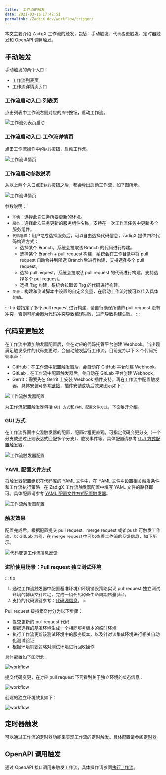```yaml
---
title:  工作流的触发
date: 2021-03-16 17:42:51
permalink: /ZadigX dev/workflow/trigger/
---
```


本文主要介绍 ZadigX 工作流的触发，包括：手动触发、代码变更触发、定时器触发和 OpenAPI 调用触发。

## 手动触发

手动触发的两个入口：
- 工作流列表页
- 工作流详情页入口

### 工作流启动入口-列表页

点击列表中工作流右侧对应的`执行`按钮，启动工作流。

![工作流列表页启动](./_images/workflow_trigger_1.png)

### 工作流启动入口-工作流详情页

点击工作流操作中的`执行`按钮，启动工作流。

![工作流详情页](./_images/workflow_trigger_2.png)

### 工作流启动参数说明

从以上两个入口点击`执行`按钮之后，都会弹出启动工作流，如下图所示。

![工作流详情页](./_images/workflow_trigger_3.png)

参数说明：

- `环境`：选择此次任务所要更新的环境。
- `服务`：选择此次任务更新的服务组件名称，支持在一次工作流任务中更新多个服务组件。
- `代码选择`：用户完成选择服务后，可以自由选择代码信息，ZadigX 提供四种代码构建方式：
    - 选择某个 Branch，系统会拉取该 Branch 的代码进行构建。
    - 选择某个 Branch + pull request 构建，系统会在工作目录中将 pull request 自动合并到所选 Branch 后进行构建，支持选择多个 pull request。
    - 选择 pull request，系统会拉取该 pull request 的代码进行构建，支持选择多个 pull request。
    - 选择 Tag 构建，系统会拉取该 Tag 的代码进行构建。
- `变量`：构建和测试脚本中设置的自定义变量，在启动工作流时候可以传入具体的值。

::: tip
若指定了多个 pull request 进行构建，请自行确保所选的 pull request 没有冲突，否则可能会因为代码冲突导致编译失败，进而导致构建失败。
:::

## 代码变更触发

在工作流中添加触发器配置后，会在对应的代码托管平台创建 Webhook。当出现满足触发条件的代码变更时，会自动触发运行工作流。目前支持以下 3 个代码托管平台：

- GitHub：在工作流中配置触发器后，会自动在 GitHub 平台创建 Webhook。
- GitLab：在工作流中配置触发器后，会自动在 GitLab 平台创建 Webhook。
- Gerrit：需要先在 Gerrit 上安装 Webhook 插件支持，再在工作流中配置触发器。具体安装可参考[链接](https://gerrit-review.googlesource.com/Documentation/config-plugins.html#installation)，插件安装成功后效果图示如下：

![工作流触发器配置](./_images/gerrit_webhook_plugin.png)

为工作流配置触发器包括 `GUI 方式`和`YAML 配置文件方式`，下面展开介绍。

### GUI 方式
在工作流界面中实现触发器的配置，配置过程更直观，可指定代码变更分支（一个分支或通过正则表达式匹配多个分支）、触发事件等。具体配置请参考 [GUI 方式配置触发器](/ZadigX%20dev/project/workflow/#gui-方式)。

![工作流触发器配置](./_images/workflow_trigger_by_webhook_1.png)

### YAML 配置文件方式

将触发器配置组织在代码库的 YAML 文件中，在 YAML 文件中设置相关触发条件和工作流执行策略，在 ZadigX 工作流触发器配置中填写 YAML 文件的路径即可。具体配置请参考 [YAML 配置文件方式配置触发器](/ZadigX%20dev/project/workflow/#yaml-方式)。

![工作流触发器配置](./_images/workflow_trigger_by_webhook_2.png)

### 触发效果

配置完成后，根据配置提交 pull request、merge request 或者 push 可触发工作流，以 GitLab 为例，在 merge request 中可以查看工作流的反馈信息，如下所示。

![代码变更工作流信息反馈](./_images/workflow_trigger_5.png)

### 进阶使用场景：Pull request 独立测试环境
::: tip
1. 通过工作流触发器中配置基准环境和环境销毁策略实现 pull request 独立测试环境的持续交付过程，完成一段代码的全生命周期质量验证。
2. 支持的代码源请参考：[代码源信息](/ZadigX%20dev/settings/codehost/overview/#功能兼容列表)。
:::

Pull request 级持续交付分为以下步骤：
- 提交更新的 pull request 代码
- 根据选择的基准环境生成一个相同服务版本的临时环境
- 执行工作流更新该测试环境中的服务版本，以及针对该集成环境进行相关自动化测试验证
- 根据环境销毁策略对测试环境进行回收操作

具体配置如下图所示：

![workflow](./_images/workflow_trigger_4.png)

提交代码变更，在对应 pull request 下可看到关于独立环境的状态信息：

![workflow](./_images/webhook_status_on_gitlab.png)

创建的独立环境效果如下：

![workflow](./_images/pr_create_env.png)

## 定时器触发

可以通过工作流的定时器功能来实现工作流的定时触发。具体配置请参阅[定时器](/ZadigX%20dev/project/workflow/#定时器)。

## OpenAPI 调用触发

通过 OpenAPI  接口调用来触发工作流，具体操作请参阅[执行工作流](/ZadigX%20dev/api/workflow/#执行工作流)。
